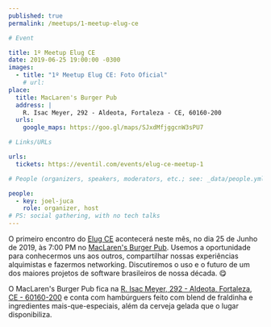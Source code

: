 ```yaml
---
published: true
permalink: /meetups/1-meetup-elug-ce

# Event

title: 1º Meetup Elug CE
date: 2019-06-25 19:00:00 -0300
images:
  - title: "1º Meetup Elug CE: Foto Oficial"
    # url:
place:
  title: MacLaren's Burger Pub
  address: |
    R. Isac Meyer, 292 - Aldeota, Fortaleza - CE, 60160-200
  urls:
    google_maps: https://goo.gl/maps/SJxdMfjggcnW3sPU7

# Links/URLs

urls:
  tickets: https://eventil.com/events/elug-ce-meetup-1

# People (organizers, speakers, moderators, etc.; see: _data/people.yml)

people:
  - key: joel-juca
    role: organizer, host
# PS: social gathering, with no tech talks
---
```


O primeiro encontro do [Elug CE](https://t.me/elug_ce) acontecerá neste mês, no dia 25 de Junho de 2019, às 7:00 PM no [MacLaren's Burger Pub](https://goo.gl/maps/UcSMZKZMT5ThcGa59). Usemos a oportunidade para conhecermos uns aos outros, compartilhar nossas experiências alquimistas e fazermos networking. Discutiremos o uso e o futuro de um dos maiores projetos de software brasileiros de nossa década. 😋

O MacLaren's Burger Pub fica na [R. Isac Meyer, 292 - Aldeota, Fortaleza, CE - 60160-200](https://goo.gl/maps/UcSMZKZMT5ThcGa59) e conta com hambúrguers feito com blend de fraldinha e ingredientes mais-que-especiais, além da cerveja gelada que o lugar disponibiliza.
